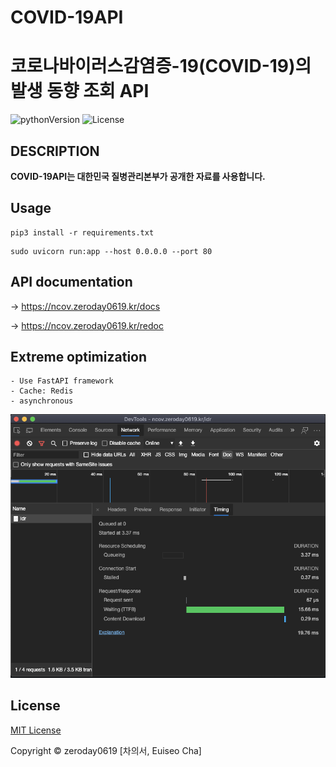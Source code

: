 # COVID-19API
코로나바이러스감염증-19(COVID-19)의 발생 동향 조회 API
======================================================
![pythonVersion](https://img.shields.io/badge/python-v3.8-blue) ![License](https://img.shields.io/badge/License-MIT-blue)

## DESCRIPTION
**COVID-19API는 대한민국 질병관리본부가 공개한 자료를 사용합니다.**

## Usage
```
pip3 install -r requirements.txt
```
```
sudo uvicorn run:app --host 0.0.0.0 --port 80
```

## API documentation

-> https://ncov.zeroday0619.kr/docs

-> https://ncov.zeroday0619.kr/redoc

## Extreme optimization
    - Use FastAPI framework
    - Cache: Redis
    - asynchronous
![TTFB 15.66ms](/src/img/TTFB.png)


## License
[MIT License](https://github.com/zeroday0619/COVID-19API/blob/master/LICENSE)

Copyright © zeroday0619 [차의서, Euiseo Cha]